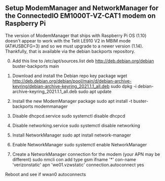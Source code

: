 ## Setup ModemManager and NetworkManager for the ConnectedIO EM1000T-VZ-CAT1 modem on Raspberry Pi

The version of ModemManager that ships with Raspberry Pi OS (1.10) doesn't appear to work with the Telit LE910 V2
in MBIM mode (AT#USBCFG=3) and so we must upgrade to a newer version (1.14).  Thankfully, that is available via
the debian backports repository.

0. Add this line to /etc/apt/sources.list
deb http://deb.debian.org/debian buster-backports main

1. Download and install the Debian repo key package
wget http://deb.debian.org/debian/pool/main/d/debian-archive-keyring/debian-archive-keyring_2021.1.1_all.deb
sudo dpkg -i debian-archive-keyring_2021.1.1_all.deb
sudo apt update

2. Install the new ModemManager package
sudo apt install -t buster-backports modemmanager

3. Disable dhcpcd.service
sudo systemctl disable dhcpcd

4. Disable networking.service
sudo systemctl disable networking

5. Install NetworkManager
sudo apt install network-manager

6. Enable NetworkManager
sudo systemctl enable NetworkManager

7. Create a NetworkManager connection for the modem (your APN may be different)
sudo nmcli con add type gsm ifname '*' con-name 'verizonstatic' apn 'we01.vzwstatic' connection.autoconnect yes

Reboot and see if wwan0 autoconnects
